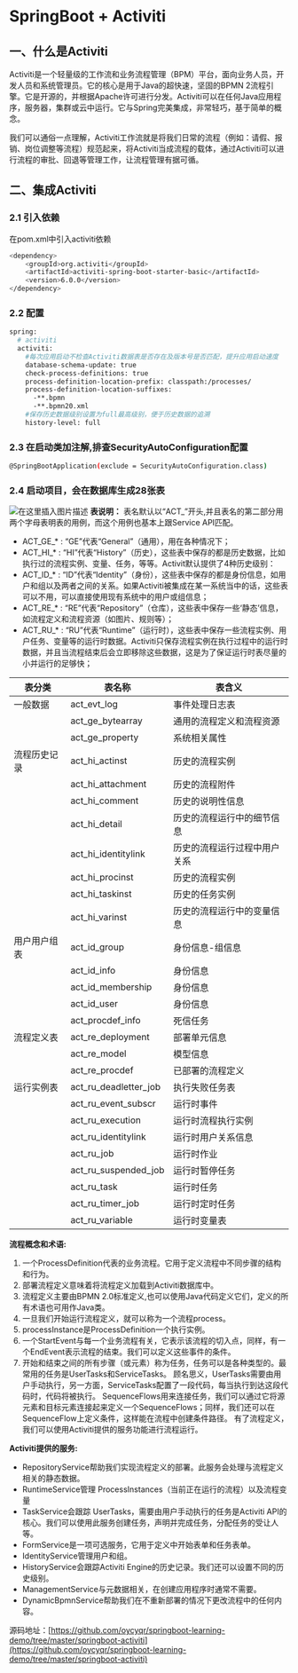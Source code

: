 # SpringBoot + Activiti 
## 一、什么是Activiti
Activiti是一个轻量级的工作流和业务流程管理（BPM）平台，面向业务人员，开发人员和系统管理员。它的核心是用于Java的超快速，坚固的BPMN 2流程引擎。它是开源的，并根据Apache许可进行分发。Activiti可以在任何Java应用程序，服务器，集群或云中运行。它与Spring完美集成，非常轻巧，基于简单的概念。

我们可以通俗一点理解，Activiti工作流就是将我们日常的流程（例如：请假、报销、岗位调整等流程）规范起来，将Activiti当成流程的载体，通过Activiti可以进行流程的审批、回退等管理工作，让流程管理有据可循。

## 二、集成Activiti
### 2.1 引入依赖
在pom.xml中引入activiti依赖
```bash
<dependency>
    <groupId>org.activiti</groupId>
    <artifactId>activiti-spring-boot-starter-basic</artifactId>
    <version>6.0.0</version>
</dependency>
```
### 2.2 配置
```bash
spring:
  # activiti
  activiti:
    #每次应用启动不检查Activiti数据表是否存在及版本号是否匹配，提升应用启动速度
    database-schema-update: true
    check-process-definitions: true
    process-definition-location-prefix: classpath:/processes/
    process-definition-location-suffixes:
      -**.bpmn
      -**.bpmn20.xml
    #保存历史数据级别设置为full最高级别，便于历史数据的追溯
    history-level: full
```
### 2.3 在启动类加注解,排查SecurityAutoConfiguration配置
```bash
@SpringBootApplication(exclude = SecurityAutoConfiguration.class)
```
### 2.4 启动项目，会在数据库生成28张表
![在这里插入图片描述](https://img-blog.csdnimg.cn/20201213224806836.png?x-oss-process=image/watermark,type_ZmFuZ3poZW5naGVpdGk,shadow_10,text_aHR0cHM6Ly9ibG9nLmNzZG4ubmV0L3UwMTQ1NTMwMjk=,size_16,color_FFFFFF,t_70#pic_center)
**表说明：**
表名默认以“ACT_”开头,并且表名的第二部分用两个字母表明表的用例，而这个用例也基本上跟Service API匹配。
- ACT_GE_* : “GE”代表“General”（通用），用在各种情况下；
- ACT_HI_* : “HI”代表“History”（历史），这些表中保存的都是历史数据，比如执行过的流程实例、变量、任务，等等。Activit默认提供了4种历史级别：
- ACT_ID_* : “ID”代表“Identity”（身份），这些表中保存的都是身份信息，如用户和组以及两者之间的关系。如果Activiti被集成在某一系统当中的话，这些表可以不用，可以直接使用现有系统中的用户或组信息；
- ACT_RE_* : “RE”代表“Repository”（仓库），这些表中保存一些‘静态’信息，如流程定义和流程资源（如图片、规则等）；
- ACT_RU_* : “RU”代表“Runtime”（运行时），这些表中保存一些流程实例、用户任务、变量等的运行时数据。Activiti只保存流程实例在执行过程中的运行时数据，并且当流程结束后会立即移除这些数据，这是为了保证运行时表尽量的小并运行的足够快；


| 表分类| 表名称| 表含义|
|--|--|--|
| 一般数据|act_evt_log | 事件处理日志表 |  |
| |	act_ge_bytearray	|通用的流程定义和流程资源|
| | act_ge_property|	系统相关属性|
|流程历史记录	| act_hi_actinst|	历史的流程实例|
| |act_hi_attachment | 历史的流程附件 | 
| |act_hi_comment | 历史的说明性信息 | 
| |act_hi_detail | 历史的流程运行中的细节信息 | 
| |act_hi_identitylink | 历史的流程运行过程中用户关系 | 
| |act_hi_procinst | 历史的流程实例 | 
| |act_hi_taskinst | 历史的任务实例 | 
| |act_hi_varinst | 历史的流程运行中的变量信息 | 
|用户用户组表 | act_id_group | 	身份信息-组信息 |
| |act_id_info | 身份信息 | 组信息 |
| |act_id_membership | 身份信息 | 用户和组关系的中间表 |
| |act_id_user | 身份信息 | -用户信息 |
| |act_procdef_info | 死信任务 | | 
|流程定义表 | act_re_deployment | 	部署单元信息 |
| |act_re_model | 模型信息 | | 
| |act_re_procdef | 已部署的流程定义 | | 
|运行实例表 | act_ru_deadletter_job | 	执行失败任务表 |
| |act_ru_event_subscr | 运行时事件 |  
| |act_ru_execution | 运行时流程执行实例 |  
| |act_ru_identitylink | 运行时用户关系信息 |  
| |act_ru_job | 运行时作业 |  
| |act_ru_suspended_job | 运行时暂停任务 |  
| |act_ru_task | 运行时任务 |  
| |act_ru_timer_job | 运行时定时任务 |  
| |act_ru_variable | 运行时变量表 |  



**流程概念和术语:**
1. 一个ProcessDefinition代表的业务流程。它用于定义流程中不同步骤的结构和行为。
2. 部署流程定义意味着将流程定义加载到Activiti数据库中。
3. 流程定义主要由BPMN 2.0标准定义,也可以使用Java代码定义它们，定义的所有术语也可用作Java类。
4. 一旦我们开始运行流程定义，就可以称为一个流程process。
5. processInstance是ProcessDefinition一个执行实例。
6. 一个StartEvent与每一个业务流程有关，它表示该流程的切入点，同样，有一个EndEvent表示流程的结束。我们可以定义这些事件的条件。
7. 开始和结束之间的所有步骤（或元素）称为任务，任务可以是各种类型的。最常用的任务是UserTasks和ServiceTasks。
顾名思义，UserTasks需要由用户手动执行，另一方面，ServiceTasks配置了一段代码，每当执行到达这段代码时，代码将被执行。
SequenceFlows用来连接任务，我们可以通过它将源元素和目标元素连接起来定义一个SequenceFlows；同样，我们还可以在SequenceFlow上定义条件，这样能在流程中创建条件路径。
有了流程定义，我们可以使用Activiti提供的服务功能进行流程运行。

**Activiti提供的服务:**
- RepositoryService帮助我们实现流程定义的部署。此服务会处理与流程定义相关的静态数据。
- RuntimeService管理 ProcessInstances（当前正在运行的流程）以及流程变量
- TaskService会跟踪 UserTasks，需要由用户手动执行的任务是Activiti API的核心。我们可以使用此服务创建任务，声明并完成任务，分配任务的受让人等。
- FormService是一项可选服务，它用于定义中开始表单和任务表单。
- IdentityService管理用户和组。
- HistoryService会跟踪Activiti Engine的历史记录。我们还可以设置不同的历史级别。
- ManagementService与元数据相关，在创建应用程序时通常不需要。
- DynamicBpmnService帮助我们在不重新部署的情况下更改流程中的任何内容。

源码地址：[https://github.com/oycyqr/springboot-learning-demo/tree/master/springboot-activiti](https://github.com/oycyqr/springboot-learning-demo/tree/master/springboot-activiti)
